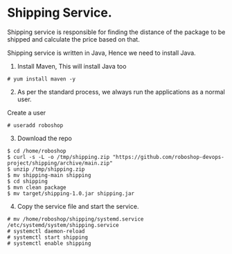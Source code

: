 # Shipping Service.

Shipping service is responsible for finding the distance of the package to be shipped and calculate the price based on that. 

Shipping service is written in Java, Hence we need to install Java.

1. Install Maven, This will install Java too 

```
# yum install maven -y
```

2. As per the standard process, we always run the applications as a normal user.

Create a user 

```
# useradd roboshop
```

3. Download the repo 

```
$ cd /home/roboshop
$ curl -s -L -o /tmp/shipping.zip "https://github.com/roboshop-devops-project/shipping/archive/main.zip"
$ unzip /tmp/shipping.zip
$ mv shipping-main shipping
$ cd shipping
$ mvn clean package 
$ mv target/shipping-1.0.jar shipping.jar 
```


4. Copy the service file and start the service.

```
# mv /home/roboshop/shipping/systemd.service /etc/systemd/system/shipping.service
# systemctl daemon-reload
# systemctl start shipping 
# systemctl enable shipping
```


###
#


